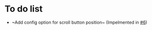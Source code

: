 # To do list
- ~Add config option for scroll button position~ (Impelmented in [#6](https://github.com/GreenMeteor/humhub-scrollup-module/pull/6))
